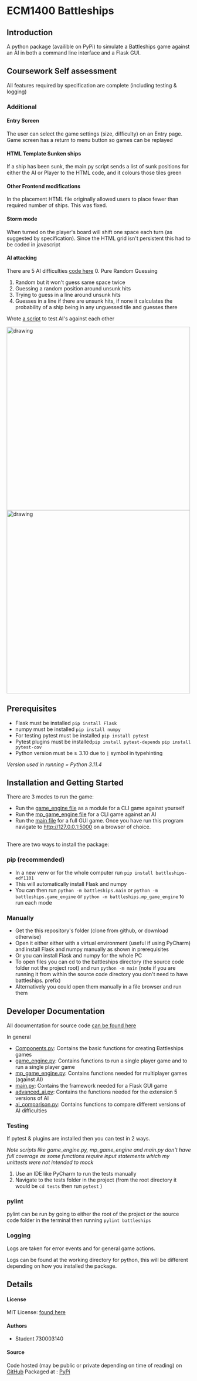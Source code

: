 # ECM1400 Battleships

## Introduction
A python package (availible on PyPi) to simulate a Battleships game against an AI in both a command line interface and a Flask GUI.

## Coursework Self assessment
All features required by specification are complete (including testing & logging)
### Additional 
#### Entry Screen
The user can select the game settings (size, difficulty) on an Entry page.
Game screen has a return to menu button so games can be replayed
#### HTML Template Sunken ships
If a ship has been sunk, the main.py script sends a list of sunk positions for
either the AI or Player to the HTML code, and it colours those tiles green
#### Other Frontend modifications
In the placement HTML file originally allowed users to place fewer than required number of ships. This was fixed.
#### Storm mode
When turned on the player's board will shift one space each turn (as suggested by specification). Since the HTML grid isn't persistent this had to be
coded in javascript
#### AI attacking
There are 5 AI difficulties [code here](battleships/advanced_ai.py)
0. Pure Random Guessing
1. Random but it won't guess same space twice
2. Guessing a random position around unsunk hits
3. Trying to guess in a line around unsunk hits
4. Guesses in a line if there are unsunk hits, if none it calculates the probability of a ship being in any 
unguessed tile and guesses there

Wrote [a script](battleships/ai_comparison.py) to test AI's against each other

<img src="Images/AI scoring 2.png" alt="drawing" width="500"/>
<img src="Images/AI scoring image.png" alt="drawing" width="500"/> 

## Prerequisites
- Flask must be installed ```pip install Flask```
- numpy must be installed ```pip install numpy```
- For testing pytest must be installed ```pip install pytest``` 
- Pytest plugins must be installed```pip install pytest-depends``` ```pip install pytest-cov```
- Python version must be ≥ 3.10 due to ```|``` symbol in typehinting

_Version used in running = Python 3.11.4_

## Installation and Getting Started
There are 3 modes to run the game:
- Run the [game_engine file](battleships/game_engine.py) as a module for a CLI game against yourself
- Run the [mp_game_engine file](battleships/mp_game_engine.py) for a CLI game against an AI
- Run the [main file](battleships/main.py) for a full GUI game. Once you have run this program navigate to http://127.0.0.1:5000 on a 
browser of choice.

<br>
There are two ways to install the package:

### pip (recommended)
- In a new venv or for the whole computer run ```pip install battleships-edf1101```
- This will automatically install Flask and numpy
- You can then run ```python -m battleships.main``` or ```python -m battleships.game_engine``` or 
```python -m battleships.mp_game_engine``` to run each mode

### Manually
- Get the this repository's folder (clone from github, or download otherwise)
- Open it either either with a virtual environment (useful if using PyCharm) and install Flask and numpy manually as 
shown in prerequisites
- Or you can install Flask and numpy for the whole PC
- To open files you can cd to the battleships directory (the source code folder not the project root) and run ```python -m
main``` (note if you are running it from within the source code directory you don't need to have battleships. prefix)
- Alternatively you could open them manually in a file browser and run them



## Developer Documentation
All documentation for source code [can be found here](docs/_build/html/index.html)

In general
- [Components.py](battleships/components.py): Contains the basic functions for creating Battleships games
- [game_engine.py](battleships/game_engine.py): Contains functions to run a single player game and to run a single player game
- [mp_game_engine.py](battleships/mp_game_engine.py): Contains functions needed for multiplayer games (against AI)
- [main.py](battleships/main.py): Contains the framework needed for a Flask GUI game
- [advanced_ai.py](battleships/advanced_ai.py): Contains the functions needed for the extension 5 versions of AI
- [ai_comparison.py](battleships/ai_comparison.py): Contains functions to compare different versions of AI difficulties

### Testing
If pytest & plugins are installed then you can test in 2 ways.

_Note scripts like game_engine.py, mp_game_engine and main.py don't have full coverage as some functions require input statements which
my unittests were not intended to mock_
1. Use an IDE like PyCharm to run the tests manually
2. Navigate to the tests folder in the project (from the root directory it would be
```cd tests``` then run ```pytest``` )
### pylint
pylint can be run by going to either the root of the project or the source code folder in the terminal then running
```pylint battleships```

### Logging
Logs are taken for error events and for general game actions.

Logs can be found at the working directory for python, this will be different depending on how you installed the package.

## Details
#### License
MIT License: [found here](LICENSE)

#### Authors
- Student 730003140

#### Source
Code hosted (may be public or private depending on time of reading) on [GitHub](https://github.com/edf1101/Battleships/)
Packaged at : [PyPi](https://pypi.org/project/battleships-edf1101/)
